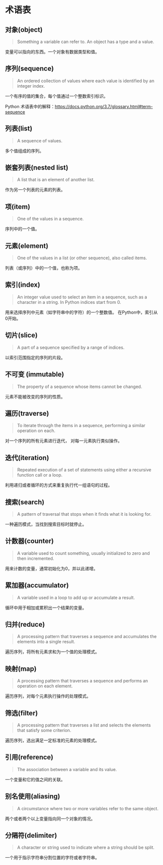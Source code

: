 # 术语表
## 对象(object)

> Something a variable can refer to. An object has a type and a value.

变量可以指向的东西。一个对象有数据类型和值。

## 序列(sequence)

> An ordered collection of values where each value is identified by an integer index.

一个有序的值的集合，每个值通过一个整数索引标识。

Python 术语表中的解释：https://docs.python.org/3.7/glossary.html#term-sequence

## 列表(list)

> A sequence of values.

多个值组成的序列。

## 嵌套列表(nested list)

> A list that is an element of another list.

作为另一个列表的元素的列表。

## 项(item)

> One of the values in a sequence.

序列中的一个值。

## 元素(element)

> One of the values in a list (or other sequence), also called items.

列表（或序列）中的一个值，也称为项。

## 索引(index)

> An integer value used to select an item in a sequence, such as a character in a string. In Python indices start from 0.

用来选择序列中元素（如字符串中的字符）的一个整数值。 在Python中，索引从0开始。

## 切片(slice)

> A part of a sequence specified by a range of indices.

以索引范围指定的序列的片段。

## 不可变 (immutable)

> The property of a sequence whose items cannot be changed.

元素不能被改变的序列的性质。

## 遍历(traverse)

> To iterate through the items in a sequence, performing a similar operation on each.

对一个序列的所有元素进行迭代， 对每一元素执行类似操作。

## 迭代(iteration)

> Repeated execution of a set of statements using either a recursive function call or a loop.

利用递归或者循环的方式来重复执行代一组语句的过程。

## 搜索(search)

> A pattern of traversal that stops when it finds what it is looking for.

一种遍历模式，当找到搜索目标时就停止。

## 计数器(counter)

> A variable used to count something, usually initialized to zero and then incremented.

用来计数的变量，通常初始化为0，并以此递增。

## 累加器(accumulator)

> A variable used in a loop to add up or accumulate a result.

循环中用于相加或累积出一个结果的变量。

## 归并(reduce)

> A processing pattern that traverses a sequence and accumulates the elements into a single result.

遍历序列，将所有元素求和为一个值的处理模式。

## 映射(map)

> A processing pattern that traverses a sequence and performs an operation on each element.

遍历序列，对每个元素执行操作的处理模式。

## 筛选(filter)

> A processing pattern that traverses a list and selects the elements that satisfy some criterion.

遍历序列，选出满足一定标准的元素的处理模式。

## 引用(reference)

> The association between a variable and its value.

一个变量和它的值之间的关联。

## 别名使用(aliasing)

> A circumstance where two or more variables refer to the same object.

两个或者两个以上变量指向同一个对象的情况。

## 分隔符(delimiter)

> A character or string used to indicate where a string should be split.

一个用于指示字符串分割位置的字符或者字符串。